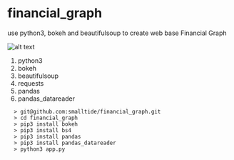 # financial_graph
use python3, bokeh and beautifulsoup to create web base Financial Graph

![alt text](https://github.com/smalltide/financial_graph/blob/master/screenshot.png "financial_graph")

1. python3
2. bokeh
2. beautifulsoup
3. requests
4. pandas
5. pandas_datareader

```
  > git@github.com:smalltide/financial_graph.git
  > cd financial_graph
  > pip3 install bokeh
  > pip3 install bs4
  > pip3 install pandas
  > pip3 install pandas_datareader
  > python3 app.py
```
